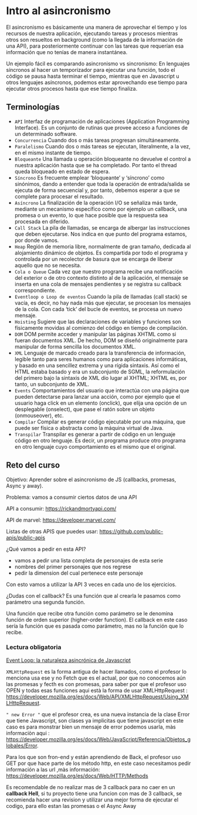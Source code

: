 # Intro al asincronismo

El asincronismo es básicamente una manera de aprovechar el tiempo y los recursos de nuestra aplicación, ejecutando tareas y procesos mientras otros son resueltos en background (como la llegada de la información de una API), para posteriormente continuar con las tareas que requerían esa información que no tenías de manera instantánea.

Un ejemplo fácil es comparando asincronismo vs sincronismo: En lenguajes síncronos al hacer un temporizador para ejecutar una función, todo el código se pausa hasta terminar el tiempo, mientras que en Javascript u otros lenguajes asíncronos, podemos estar aprovechando ese tiempo para ejecutar otros procesos hasta que ese tiempo finaliza.

## Terminologías
* `API`
    Interfaz de programación de aplicaciones (Application Programming Interface). Es un conjunto de rutinas que provee acceso a funciones de un determinado software.
* `Concurrencia`
    Cuando dos o más tareas progresan simultáneamente.
* `Paralelismo`
    Cuando dos o más tareas se ejecutan, literalmente, a la vez, en el mismo instante de tiempo.
* `Bloqueante`
Una llamada u operación bloqueante no devuelve el control a nuestra aplicación hasta que se ha
completado. Por tanto el thread queda bloqueado en estado de espera.
* `Síncrono`
Es frecuente emplear ‘bloqueante’ y ‘síncrono’ como sinónimos, dando a entender que toda la
operación de entrada/salida se ejecuta de forma secuencial y, por tanto, debemos esperar a que
se complete para procesar el resultado.
* `Asíncrono`
La finalización de la operación I/O se señaliza más tarde, mediante un mecanismo específico
como por ejemplo un callback, una promesa o un evento, lo que hace posible que la respuesta
sea procesada en diferido.
* `Call Stack`
La pila de llamadas, se encarga de albergar las instrucciones que deben ejecutarse. Nos indica en
que punto del programa estamos, por donde vamos.
* `Heap`
Región de memoria libre, normalmente de gran tamaño, dedicada al alojamiento dinámico de
objetos. Es compartida por todo el programa y controlada por un recolector de basura que se
encarga de liberar aquello que no se necesita.
* `Cola o Queue`
Cada vez que nuestro programa recibe una notificación del exterior o de otro contexto distinto al
de la aplicación, el mensaje se inserta en una cola de mensajes pendientes y se registra su
callback correspondiente.
* `Eventloop o Loop de eventos`
Cuando la pila de llamadas (call stack) se vacía, es decir, no hay nada más que ejecutar, se
procesan los mensajes de la cola. Con cada ‘tick’ del bucle de eventos, se procesa un nuevo
mensaje.
* `Hoisting`
Sugiere que las declaraciones de variables y funciones son físicamente movidas al comienzo del
código en tiempo de compilación.
* `DOM`
DOM permite acceder y manipular las páginas XHTML como si fueran documentos XML. De
hecho, DOM se diseñó originalmente para manipular de forma sencilla los documentos XML.
* `XML`
Lenguaje de marcado creado para la transferencia de información, legible tanto para seres
humanos como para aplicaciones informáticas, y basado en una sencillez extrema y una rígida
sintaxis. Así como el HTML estaba basado y era un subconjunto de SGML, la reformulación del
primero bajo la sintaxis de XML dio lugar al XHTML; XHTML es, por tanto, un subconjunto de
XML.
* `Events`
Comportamientos del usuario que interactúa con una página que pueden detectarse para lanzar
una acción, como por ejemplo que el usuario haga click en un elemento (onclick), que elija una
opción de un desplegable (onselect), que pase el ratón sobre un objeto (onmouseover), etc.
* `Compilar`
Compilar es generar código ejecutable por una máquina, que puede ser física o abstracta como
la máquina virtual de Java.
* `Transpilar`
Transpilar es generar a partir de código en un lenguaje código en otro lenguaje. Es decir, un
programa produce otro programa en otro lenguaje cuyo comportamiento es el mismo que el
original.

## Reto del curso

Objetivo: Aprender sobre el asincronismo de JS (callbacks, promesas, Async y away).

Problema: vamos a consumir ciertos datos de una API

API a consumir: https://rickandmortyapi.com/

API de marvel: https://developer.marvel.com/

Listas de otras APIS que puedes usar: https://github.com/public-apis/public-apis

¿Qué vamos a pedir en esta API?
- vamos a pedir una lista completa de personajes de esta serie
- nombres del primer personajes que nos regrese
- pedir la dimension del cual pertenece este personaje

Con esto vamos a utilizar la API 3 veces en cada uno de los ejercicios.

¿Dudas con el callback?
Es una función que al crearla le pasamos como parámetro una segunda función.

Una función que recibe otra función como parámetro se le denomina función de orden superior (higher-order function).
El callback en este caso sería la función que es pasada como parámetro, mas no la función que lo recibe.
### Lectura obligatoria
[Event Loop: la naturaleza asincrónica de Javascript](https://medium.com/@ubykuo/event-loop-la-naturaleza-asincr%C3%B3nica-de-javascript-78d0a9a3e03d)


``XMLHttpRequest`` es la forma antigua de hacer llamados, como el profesor lo menciona usa ese y no Fetch que es el actual, por que no conocemos aún las promesas y fecth es con promesas, para saber por que el profesor uso OPEN y todas esas funciones aqui està la forma de usar XMLHttpRequest : https://developer.mozilla.org/es/docs/Web/API/XMLHttpRequest/Using_XMLHttpRequest.

``" new Error "`` que el profesor crea, es una nueva instancia de la clase Error que tiene Javascript, son clases ya implicitas que tiene javascript en este caso es para monstrar bien un mensaje de error podemos usarla, màs informaciòn aqui : https://developer.mozilla.org/es/docs/Web/JavaScript/Referencia/Objetos_globales/Error.

Para los que son fron-end y están aprendiendo de Back, el profesor uso GET por que hace parte de los método http, en este caso necesitamos pedir información a las url ,màs información: https://developer.mozilla.org/es/docs/Web/HTTP/Methods


Es recomendable de no realizar mas de 3 callback para no caer en un **callback Hell**, si tu proyecto tiene una funcion con mas de 3 callback, se recomienda hacer una revision y utilizar una mejor forma de ejecutar el codigo, para ello estan las promesas o el Async Away